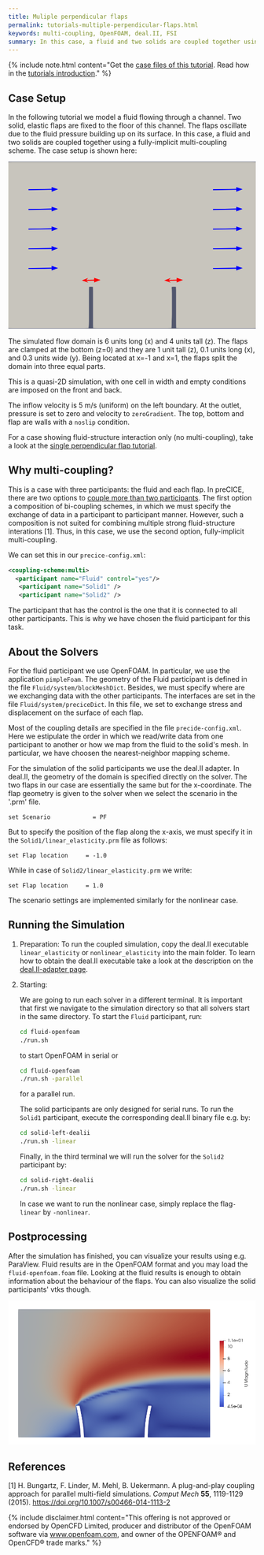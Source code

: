 ```yaml
---
title: Muliple perpendicular flaps
permalink: tutorials-multiple-perpendicular-flaps.html
keywords: multi-coupling, OpenFOAM, deal.II, FSI
summary: In this case, a fluid and two solids are coupled together using a fully-implicit multi-coupling scheme.
---
```


{% include note.html content="Get the [case files of this tutorial](https://github.com/precice/tutorials/tree/master/multiple-perpendicular-flaps). Read how in the [tutorials introduction](https://precice.org/tutorials.html)." %}

## Case Setup

In the following tutorial we model a fluid flowing through a channel. Two solid, elastic flaps are fixed to the floor of this channel. The flaps oscillate due to the fluid pressure building up on its surface. In this case, a fluid and two solids are coupled together using a fully-implicit multi-coupling scheme. The case setup is shown here:

![Setup](images/tutorials-multiple-perpendicular-flaps-setup-two-flaps.png)

The simulated flow domain is 6 units long (x) and 4 units tall (z). The flaps are clamped at the bottom (z=0) and they are 1 unit tall (z), 0.1 units long (x), and 0.3 units wide (y). Being located at x=-1 and x=1, the flaps split the domain into three equal parts.

This is a quasi-2D simulation, with one cell in width and empty conditions are imposed on the front and back.

The inflow velocity is 5 m/s (uniform) on the left boundary.
At the outlet, pressure is set to zero and velocity to `zeroGradient`.
The top, bottom and flap are walls with a `noslip` condition.

For a case showing fluid-structure interaction only (no multi-coupling), take a look at the [single perpendicular flap tutorial](https://precice.org/tutorials-perpendicular-flap.html).

## Why multi-coupling?

This is a case with three participants: the fluid and each flap. In preCICE, there are two options to [couple more than two participants](https://precice.org/configuration-coupling-multi.html). The first option a composition of bi-coupling schemes, in which we must specify the exchange of data in a participant to participant manner. However, such a composition is not suited for combining multiple strong fluid-structure interations [1]. Thus, in this case, we use the second option, fully-implicit multi-coupling.

We can set this in our `precice-config.xml`:

```xml
<coupling-scheme:multi>
  <participant name="Fluid" control="yes"/>
   <participant name="Solid1" />
   <participant name="Solid2" />
```

The participant that has the control is the one that it is connected to all other participants. This is why we have chosen the fluid participant for this task.

## About the Solvers

For the fluid participant we use OpenFOAM. In particular, we use the application `pimpleFoam`. The geometry of the Fluid participant is defined in the file `Fluid/system/blockMeshDict`. Besides, we must specify where are we exchanging data with the other participants. The interfaces are set in the file `Fluid/system/preciceDict`. In this file, we set to exchange stress and displacement on the surface of each flap.

Most of the coupling details are specified in the file `precide-config.xml`. Here we estipulate the order in which we read/write data from one participant to another or how we map from the fluid to the solid's mesh. In particular, we have choosen the nearest-neighbor mapping scheme.

For the simulation of the solid participants we use the deal.II adapter. In deal.II, the geometry of the domain is specified directly on the solver. The two flaps in our case are essentially the same but for the x-coordinate. The flap geometry is given to the solver when we select the scenario in the '.prm' file.

```text
set Scenario            = PF
```

But to specify the position of the flap along the x-axis, we must specify it in the `Solid1/linear_elasticity.prm` file as follows:

```text
set Flap location     = -1.0
```

While in case of `Solid2/linear_elasticity.prm` we write:

```text
set Flap location     = 1.0
```

The scenario settings are implemented similarly for the nonlinear case.

## Running the Simulation

1. Preparation:
   To run the coupled simulation, copy the deal.II executable `linear_elasticity` or `nonlinear_elasticity` into the main folder. To learn how to obtain the deal.II executable take a look at the description on the  [deal.II-adapter page](https://precice.org/adapter-dealii-overview.html).
2. Starting:

   We are going to run each solver in a different terminal. It is important that first we navigate to the simulation directory so that all solvers start in the same directory.
   To start the `Fluid` participant, run:

   ```bash
   cd fluid-openfoam
   ./run.sh
   ```

   to start OpenFOAM in serial or

   ```bash
   cd fluid-openfoam
   ./run.sh -parallel
   ```

   for a parallel run.

   The solid participants are only designed for serial runs. To run the `Solid1` participant, execute the corresponding deal.II binary file e.g. by:

   ```bash
   cd solid-left-dealii
   ./run.sh -linear
   ```

   Finally, in the third terminal we will run the solver for the `Solid2` participant by:

   ```bash
   cd solid-right-dealii
   ./run.sh -linear
   ```

   In case we want to run the nonlinear case, simply replace the flag`-linear` by `-nonlinear`.

## Postprocessing

After the simulation has finished, you can visualize your results using e.g. ParaView. Fluid results are in the OpenFOAM format and you may load the `fluid-openfoam.foam` file. Looking at the fluid results is enough to obtain information about the behaviour of the flaps. You can also visualize the solid participants' vtks though.

![Example visualization](images/tutorials-multiple-perpendicular-flaps-results.png)

## References

<!-- markdownlint-configure-file {"MD034": false } -->
[1] H. Bungartz, F. Linder, M. Mehl, B. Uekermann. A plug-and-play coupling approach for parallel multi-field simulations. _Comput Mech_ **55**, 1119-1129 (2015). https://doi.org/10.1007/s00466-014-1113-2

{% include disclaimer.html content="This offering is not approved or endorsed by OpenCFD Limited, producer and distributor of the OpenFOAM software via www.openfoam.com, and owner of the OPENFOAM®  and OpenCFD®  trade marks." %}
